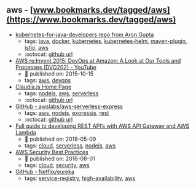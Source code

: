 aws - [www.bookmarks.dev/tagged/aws](https://www.bookmarks.dev/tagged/aws)
---
* [kubernetes-for-java-developers repo from Aron Gupta](https://github.com/aws-samples/kubernetes-for-java-developers)
    * tags: [java](../tagged/java.md), [docker](../tagged/docker.md), [kubernetes](../tagged/kubernetes.md), [kubernetes-helm](../tagged/kubernetes-helm.md), [maven-plugin](../tagged/maven-plugin.md), [istio](../tagged/istio.md), [aws](../tagged/aws.md)
    * :octocat: [github url](https://github.com/aws-samples/kubernetes-for-java-developers)
* [AWS re:Invent 2015: DevOps at Amazon: A Look at Our Tools and Processes (DVO202) - YouTube](https://www.youtube.com/watch?v=esEFaY0FDKc)
    * :calendar: published on: 2015-10-15
    * tags: [aws](../tagged/aws.md), [devops](../tagged/devops.md)
* [Claudia.js Home Page](https://claudiajs.com/)
    * tags: [nodejs](../tagged/nodejs.md), [aws](../tagged/aws.md), [serverless](../tagged/serverless.md)
    * :octocat: [github url](https://github.com/claudiajs/claudia)
* [GitHub - awslabs/aws-serverless-express](https://github.com/awslabs/aws-serverless-express)
    * tags: [aws](../tagged/aws.md), [nodejs](../tagged/nodejs.md), [expressjs](../tagged/expressjs.md), [rest](../tagged/rest.md)
    * :octocat: [github url](https://github.com/awslabs/aws-serverless-express)
* [Full guide to developing REST API’s with AWS API Gateway and AWS Lambda](https://blog.sourcerer.io/full-guide-to-developing-rest-apis-with-aws-api-gateway-and-aws-lambda-d254729d6992)
    * :calendar: published on: 2018-05-09
    * tags: [cloud](../tagged/cloud.md), [serverless](../tagged/serverless.md), [nodejs](../tagged/nodejs.md), [aws](../tagged/aws.md)
* [AWS Security Best Practices](https://d1.awsstatic.com/whitepapers/Security/AWS_Security_Best_Practices.pdf)
    * :calendar: published on: 2016-08-01
    * tags: [cloud](../tagged/cloud.md), [security](../tagged/security.md), [aws](../tagged/aws.md)
* [GitHub - Netflix/eureka](https://github.com/Netflix/eureka)
    * tags: [service-registry](../tagged/service-registry.md), [high-availability](../tagged/high-availability.md), [aws](../tagged/aws.md)
